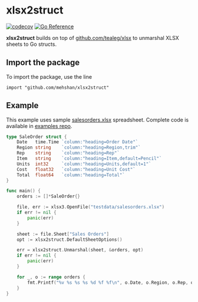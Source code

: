 # xlsx2struct

[![codecov](https://codecov.io/github/mehshan/xlsx2struct/branch/main/graph/badge.svg?token=047NLB5ZKP)](https://codecov.io/github/mehshan/xlsx2struct)
[![Go Reference](https://pkg.go.dev/badge/github.com/mehshan/xlsx2struct.svg)](https://pkg.go.dev/github.com/mehshan/xlsx2struct)

**xlsx2struct** builds on top of [github.com/tealeg/xlsx](https://github.com/tealeg/xlsx) to unmarshal XLSX sheets to Go structs.

## Import the package

To import the package, use the line

`import "github.com/mehshan/xlsx2struct"`

## Example

This example uses sample [salesorders.xlsx](testdata/salesorders.xlsx) spreadsheet. Complete code is available in [examples repo](https://github.com/mehshan/xlsx2struct-examples/tree/main/salesorders).

```go
type SaleOrder struct {
	Date   time.Time `column:"heading=Order Date"`
	Region string    `column:"heading=Region,trim"`
	Rep    string    `column:"heading=Rep"`
	Item   string    `column:"heading=Item,default=Pencil"`
	Units  int32     `column:"heading=Units,default=1"`
	Cost   float32   `column:"heading=Unit Cost"`
	Total  float64   `column:"heading=Total"`
}

func main() {
	orders := []*SaleOrder{}

	file, err := xlsx3.OpenFile("testdata/salesorders.xlsx")
	if err != nil {
		panic(err)
	}

	sheet := file.Sheet["Sales Orders"]
	opt := xlsx2struct.DefaultSheetOptions()

	err = xlsx2struct.Unmarshal(sheet, &orders, opt)
	if err != nil {
		panic(err)
	}

	for _, o := range orders {
		fmt.Printf("%v %s %s %s %d %f %f\n", o.Date, o.Region, o.Rep, o.Item, o.Units, o.Cost, o.Total)
	}
}

```